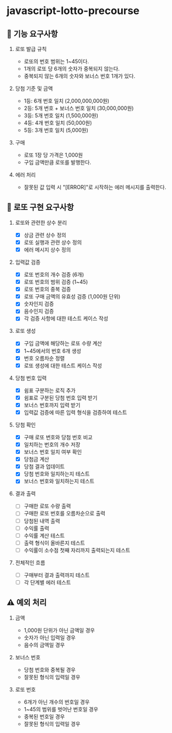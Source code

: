 # javascript-lotto-precourse

## 📝 기능 요구사항

1. 로또 발급 규칙

   - 로또의 번호 범위는 1~45이다.
   - 1개의 로또 당 6개의 숫자가 중복되지 않는다.
   - 중복되지 않는 6개의 숫자와 보너스 번호 1개가 있다.

2. 당첨 기준 및 금액

   - 1등: 6개 번호 일치 (2,000,000,000원)
   - 2등: 5개 번호 + 보너스 번호 일치 (30,000,000원)
   - 3등: 5개 번호 일치 (1,500,000원)
   - 4등: 4개 번호 일치 (50,000원)
   - 5등: 3개 번호 일치 (5,000원)

3. 구매

   - 로또 1장 당 가격은 1,000원
   - 구입 금액만큼 로또를 발행한다.

4. 에러 처리
   - 잘못된 값 입력 시 "[ERROR]"로 시작하는 에러 메시지를 출력한다.

## 👀 로또 구현 요구사항

1. 로또와 관련한 상수 분리

   - [x] 상금 관련 상수 정의
   - [x] 로또 실행과 관련 상수 정의
   - [x] 에러 메시지 상수 정의

2. 입력값 검증

   - [x] 로또 번호의 개수 검증 (6개)
   - [x] 로또 번호의 범위 검증 (1~45)
   - [x] 로또 번호의 중복 검증
   - [x] 로또 구매 금액의 유효성 검증 (1,000원 단위)
   - [x] 숫자인지 검증
   - [x] 음수인지 검증
   - [x] 각 검증 사항에 대한 테스트 케이스 작성

3. 로또 생성

   - [x] 구입 금액에 해당하는 로또 수량 계산
   - [x] 1~45에서의 번호 6개 생성
   - [x] 번호 오름차순 정렬
   - [x] 로또 생성에 대한 테스트 케이스 작성

4. 당첨 번호 입력

   - [x] 쉼표 구분하는 로직 추가
   - [x] 쉼표로 구분된 당첨 번호 입력 받기
   - [x] 보너스 번호까지 입력 받기
   - [x] 입력값 검증에 따른 입력 형식을 검증하여 테스트

5. 당첨 확인

   - [x] 구매 로또 번호와 당첨 번호 비교
   - [x] 일치하는 번호의 개수 저장
   - [x] 보너스 번호 일치 여부 확인
   - [x] 당첨금 계산
   - [x] 당첨 결과 업데이트
   - [x] 당첨 번호와 일치하는지 테스트
   - [x] 보너스 번호와 일치하는지 테스트

6. 결과 출력

   - [ ] 구매한 로또 수량 출력
   - [ ] 구매한 로또 번호를 오름차순으로 출력
   - [ ] 당첨된 내역 출력
   - [ ] 수익률 출력
   - [ ] 수익률 계산 테스트
   - [ ] 출력 형식이 올바른지 테스트
   - [ ] 수익률이 소수점 첫째 자리까지 출력되는지 테스트

7. 전체적인 흐름
   - [ ] 구매부터 결과 출력까지 테스트
   - [ ] 각 단계별 에러 테스트

## ⚠️ 예외 처리

1. 금액

   - 1,000원 단위가 아닌 금액일 경우
   - 숫자가 아닌 입력일 경우
   - 음수의 금액일 경우

2. 보너스 번호

   - 당첨 번호와 중복될 경우
   - 잘못된 형식의 입력일 경우

3. 로또 번호

   - 6개가 아닌 개수의 번호일 경우
   - 1~45의 범위를 벗어난 번호일 경우
   - 중복된 번호일 경우
   - 잘못된 형식의 입력일 경우
